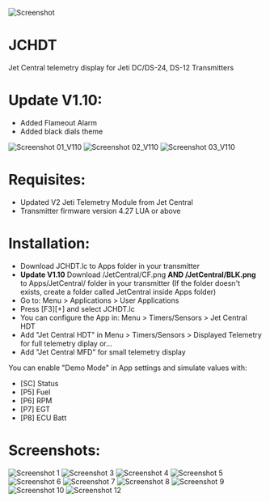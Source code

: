 
![Screenshot](img/Screen002.png?raw=true "Screenshot")
# JCHDT
Jet Central telemetry display for Jeti DC/DS-24, DS-12 Transmitters

# Update V1.10:
- Added Flameout Alarm
- Added black dials theme


![Screenshot 01_V110](img/Screen_01_V110.png?raw=true "Screenshot01V110")
![Screenshot 02_V110](img/Screen_02_V110.png?raw=true "Screenshot02V110")
![Screenshot 03_V110](img/Screen_03_V110.png?raw=true "Screenshot03V110")

# Requisites:
* Updated V2 Jeti Telemetry Module from Jet Central
* Transmitter firmware version 4.27 LUA or above 

# Installation: 
- Download JCHDT.lc to Apps folder in your transmitter
- **Update V1.10** Download /JetCentral/CF.png **AND /JetCentral/BLK.png** to Apps/JetCentral/ folder in your transmitter (If the folder doesn't exists, create a folder called JetCentral inside Apps folder)
- Go to: Menu > Applications > User Applications
- Press [F3][+] and select JCHDT.lc
- You can configure the App in: Menu > Timers/Sensors > Jet Central HDT
- Add "Jet Central HDT" in Menu > Timers/Sensors > Displayed Telemetry for full telemetry diplay or...
- Add "Jet Central MFD" for small telemetry display

You can enable "Demo Mode" in App settings and simulate values with:
- [SC] Status
- [P5] Fuel
- [P6] RPM
- [P7] EGT
- [P8] ECU Batt

# Screenshots:
![Screenshot 1](img/Screen001.png?raw=true "Screenshot1")
![Screenshot 3](img/Screen003.png?raw=true "Screenshot3")
![Screenshot 4](img/Screen004.png?raw=true "Screenshot4")
![Screenshot 5](img/Screen005.png?raw=true "Screenshot5")
![Screenshot 6](img/Screen006.png?raw=true "Screenshot6")
![Screenshot 7](img/Screen007.png?raw=true "Screenshot7")
![Screenshot 8](img/Screen008.png?raw=true "Screenshot8")
![Screenshot 9](img/Screen009.png?raw=true "Screenshot9")
![Screenshot 10](img/Screen010.png?raw=true "Screenshot10")
![Screenshot 12](img/Screen012.png?raw=true "Screenshot12")
